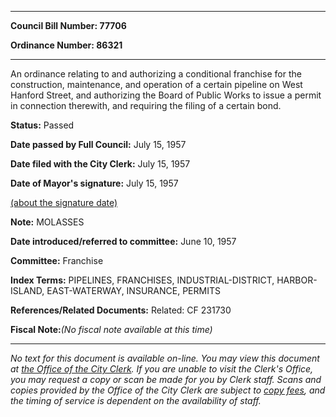 

********

**Council Bill Number: 77706**
   
**Ordinance Number: 86321**
********

 An ordinance relating to and authorizing a conditional franchise for the construction, maintenance, and operation of a certain pipeline on West Hanford Street, and authorizing the Board of Public Works to issue a permit in connection therewith, and requiring the filing of a certain bond.

**Status:** Passed
   
**Date passed by Full Council:** July 15, 1957
   
**Date filed with the City Clerk:** July 15, 1957
   
**Date of Mayor's signature:** July 15, 1957
   
[(about the signature date)](/~public/approvaldate.htm)
   
   
**Note:** MOLASSES

   
**Date introduced/referred to committee:** June 10, 1957
   
**Committee:** Franchise
   
   
**Index Terms:** PIPELINES, FRANCHISES, INDUSTRIAL-DISTRICT, HARBOR-ISLAND, EAST-WATERWAY, INSURANCE, PERMITS

**References/Related Documents:** Related: CF 231730

**Fiscal Note:**_(No fiscal note available at this time)_
********

_No text for this document is available on-line. You may view this document at [the Office of the City Clerk](http://www.seattle.gov/leg/clerk/contactUs.htm). If you are unable to visit the Clerk's Office, you may request a copy or scan be made for you by Clerk staff. Scans and copies provided by the Office of the City Clerk are subject to [copy fees](http://clerk.seattle.gov/~public/clerkfees.htm), and the timing of service is dependent on the availability of staff._

